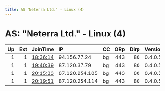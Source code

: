 ```yaml
---
title: AS "Neterra Ltd." - Linux (4)
---
```


# AS: "Neterra Ltd." - Linux (4)

|   Up |   Ext | JoinTime                                                                                            | IP             | CC   |   ORp |   Dirp | Version   | Contact   | Nickname   |   eFamMembers |
|-----:|------:|:----------------------------------------------------------------------------------------------------|:---------------|:-----|------:|-------:|:----------|:----------|:-----------|--------------:|
|    1 |     1 | [18:36:14](https://metrics.torproject.org/rs.html#details/9C318B4686900B4793AE2876BDAED8F821212B6F) | 94.156.77.24   | bg   |   443 |     80 | 0.4.0.5   | None      | ACAbeehive |             1 |
|    1 |     1 | [19:40:39](https://metrics.torproject.org/rs.html#details/48094D6CAF0F5797B3D6B0718E715D64AD781FE8) | 87.120.37.79   | bg   |   443 |     80 | 0.4.0.5   | None      | Coutee     |             1 |
|    1 |     1 | [20:15:33](https://metrics.torproject.org/rs.html#details/7ADC5F4A0A28A903E18ABFC3E8DC8A4B1273E760) | 87.120.254.105 | bg   |   443 |     80 | 0.4.0.5   | None      | ESCAPE     |             1 |
|    1 |     1 | [20:19:51](https://metrics.torproject.org/rs.html#details/32B7A16E49157CE6E4AF2A39EF7987EE2B1839BC) | 87.120.254.114 | bg   |   443 |     80 | 0.4.0.5   | None      | chark      |             1 |
